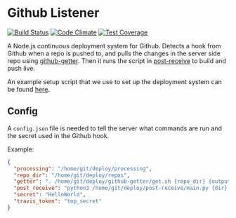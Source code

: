 Github Listener
===============
[![Build Status](https://travis-ci.org/itsapi/github-listener.svg?branch=master)](https://travis-ci.org/itsapi/github-listener)
[![Code Climate](https://codeclimate.com/github/itsapi/github-listener/badges/gpa.svg)](https://codeclimate.com/github/itsapi/github-listener)
[![Test Coverage](https://codeclimate.com/github/itsapi/github-listener/badges/coverage.svg)](https://codeclimate.com/github/itsapi/github-listener)

A Node.js continuous deployment system for Github. Detects a hook from Github when a repo is pushed to, and pulls the changes in the server side repo using [github-getter](http://github.com/itsapi/github-getter). Then it runs the script in [post-receive](http://github.com/itsapi/post-receive) to build and push live.

An example setup script that we use to set up the deployment system can be found [here](https://gist.github.com/grit96/49b91a42007d1c977396).

Config
------

A `config.json` file is needed to tell the server what commands are run and the secret used in the Github hook.

Example:

```json
{
  "processing": "/home/git/deploy/processing",
  "repo_dir": "/home/git/deploy/repos",
  "getter": ". /home/git/deploy/github-getter/get.sh {repo_dir} {output} {repo} {branch}",
  "post_receive": "python3 /home/git/deploy/post-receive/main.py {dir} {name}",
  "secret": "HelloWorld",
  "travis_token": "top_secret"
}
```
